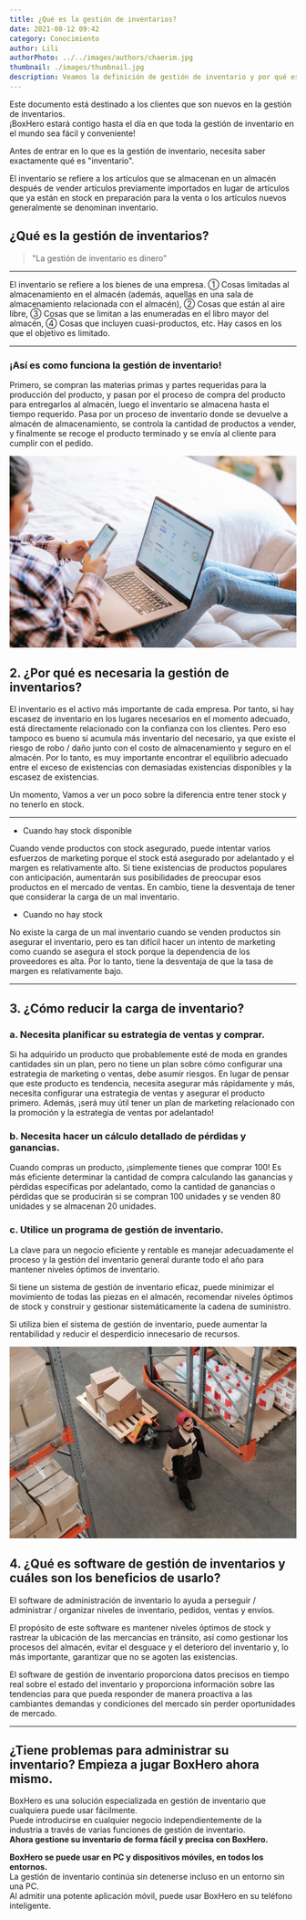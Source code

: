 ```yaml
---
title: ¿Qué es la gestión de inventarios?
date: 2021-08-12 09:42
category: Conocimiento
author: Lili
authorPhoto: ../../images/authors/chaerim.jpg
thumbnail: ./images/thumbnail.jpg
description: Veamos la definición de gestión de inventario y por qué es esencial.
---
```

<gray-text>Este documento está destinado a los clientes que son nuevos en la gestión de inventarios.<br/>
¡BoxHero estará contigo hasta el día en que toda la gestión de inventario en el mundo sea fácil y conveniente!</gray-text>

Antes de entrar en lo que es la gestión de inventario, necesita saber exactamente qué es "inventario".

El inventario se refiere a los artículos que se almacenan en un almacén después de vender artículos previamente importados en lugar de artículos que ya están en stock en preparación para la venta o los artículos nuevos generalmente se denominan inventario.

## ¿Qué es la gestión de inventarios?

> "La gestión de inventario es dinero"

---

El inventario se refiere a los bienes de una empresa. ① Cosas limitadas al almacenamiento en el almacén (además, aquellas en una sala de almacenamiento relacionada con el almacén), ② Cosas que están al aire libre, ③ Cosas que se limitan a las enumeradas en el libro mayor del almacén, ④ Cosas que incluyen cuasi-productos, etc. Hay casos en los que el objetivo es limitado.

---

### **¡Así es como funciona la gestión de inventario!**

Primero, se compran las materias primas y partes requeridas para la producción del producto, y pasan por el proceso de compra del producto para entregarlos al almacén, luego el inventario se almacena hasta el tiempo requerido. Pasa por un proceso de inventario donde se devuelve a almacén de almacenamiento, se controla la cantidad de productos a vender, y finalmente se recoge el producto terminado y se envía al cliente para cumplir con el pedido.

![Importancia de gestión de inventarios](./images/2.jpg)

## 2. ¿Por qué es necesaria la gestión de inventarios?

El inventario es el activo más importante de cada empresa. Por tanto, si hay escasez de inventario en los lugares necesarios en el momento adecuado, está directamente relacionado con la confianza con los clientes. Pero eso tampoco es bueno si acumula más inventario del necesario, ya que existe el riesgo de robo / daño junto con el costo de almacenamiento y seguro en el almacén. Por lo tanto, es muy importante encontrar el equilibrio adecuado entre el exceso de existencias con demasiadas existencias disponibles y la escasez de existencias.

Un momento, Vamos a ver un poco sobre la diferencia entre tener stock y no tenerlo en stock.

---

- Cuando hay stock disponible

Cuando vende productos con stock asegurado, puede intentar varios esfuerzos de marketing porque el stock está asegurado por adelantado y el margen es relativamente alto. Si tiene existencias de productos populares con anticipación, aumentarán sus posibilidades de preocupar esos productos en el mercado de ventas. En cambio, tiene la desventaja de tener que considerar la carga de un mal inventario.

- Cuando no hay stock

No existe la carga de un mal inventario cuando se venden productos sin asegurar el inventario, pero es tan difícil hacer un intento de marketing como cuando se asegura el stock porque la dependencia de los proveedores es alta. Por lo tanto, tiene la desventaja de que la tasa de margen es relativamente bajo.

---

## 3. ¿Cómo reducir la carga de inventario?

### a. Necesita planificar su estrategia de ventas y comprar.

Si ha adquirido un producto que probablemente esté de moda en grandes cantidades sin un plan, pero no tiene un plan sobre cómo configurar una estrategia de marketing o ventas, debe asumir riesgos. En lugar de pensar que este producto es tendencia, necesita asegurar más rápidamente y más, necesita configurar una estrategia de ventas y asegurar el producto primero. Además, ¡será muy útil tener un plan de marketing relacionado con la promoción y la estrategia de ventas por adelantado!

### b. Necesita hacer un cálculo detallado de pérdidas y ganancias.

Cuando compras un producto, ¡simplemente tienes que comprar 100! Es más eficiente determinar la cantidad de compra calculando las ganancias y pérdidas específicas por adelantado, como la cantidad de ganancias o pérdidas que se producirán si se compran 100 unidades y se venden 80 unidades y se almacenan 20 unidades.

### c. Utilice un programa de gestión de inventario.

La clave para un negocio eficiente y rentable es manejar adecuadamente el proceso y la gestión del inventario general durante todo el año para mantener niveles óptimos de inventario.

Si tiene un sistema de gestión de inventario eficaz, puede minimizar el movimiento de todas las piezas en el almacén, recomendar niveles óptimos de stock y construir y gestionar sistemáticamente la cadena de suministro.

Si utiliza bien el sistema de gestión de inventario, puede aumentar la rentabilidad y reducir el desperdicio innecesario de recursos.

![Software de gestión de inventarios](./images/1.jpg)

## 4. ¿Qué es software de gestión de inventarios y cuáles son los beneficios de usarlo?

El software de administración de inventario lo ayuda a perseguir / administrar / organizar niveles de inventario, pedidos, ventas y envíos.

El propósito de este software es mantener niveles óptimos de stock y rastrear la ubicación de las mercancías en tránsito, así como gestionar los procesos del almacén, evitar el desguace y el deterioro del inventario y, lo más importante, garantizar que no se agoten las existencias.

El software de gestión de inventario proporciona datos precisos en tiempo real sobre el estado del inventario y proporciona información sobre las tendencias para que pueda responder de manera proactiva a las cambiantes demandas y condiciones del mercado sin perder oportunidades de mercado.

---

## ¿Tiene problemas para administrar su inventario? Empieza a jugar BoxHero ahora mismo.

BoxHero es una solución especializada en gestión de inventario que cualquiera puede usar fácilmente.<br/>
Puede introducirse en cualquier negocio independientemente de la industria a través de varias funciones de gestión de inventario.<br/>
**Ahora gestione su inventario de forma fácil y precisa con BoxHero.**

<tip-box>

**BoxHero se puede usar en PC y dispositivos móviles, en todos los entornos.**<br/>
La gestión de inventario continúa sin detenerse incluso en un entorno sin una PC.<br/>
Al admitir una potente aplicación móvil, puede usar BoxHero en su teléfono inteligente.

</tip-box>
